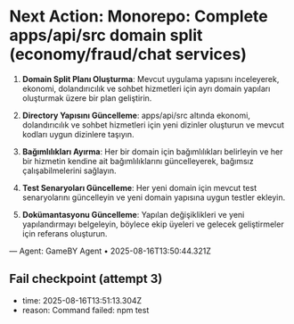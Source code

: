 # Next Action: Monorepo: Complete apps/api/src domain split (economy/fraud/chat services)

1. **Domain Split Planı Oluşturma**: Mevcut uygulama yapısını inceleyerek, ekonomi, dolandırıcılık ve sohbet hizmetleri için ayrı domain yapıları oluşturmak üzere bir plan geliştirin.

2. **Directory Yapısını Güncelleme**: apps/api/src altında ekonomi, dolandırıcılık ve sohbet hizmetleri için yeni dizinler oluşturun ve mevcut kodları uygun dizinlere taşıyın.

3. **Bağımlılıkları Ayırma**: Her bir domain için bağımlılıkları belirleyin ve her bir hizmetin kendine ait bağımlılıklarını güncelleyerek, bağımsız çalışabilmelerini sağlayın.

4. **Test Senaryoları Güncelleme**: Her yeni domain için mevcut test senaryolarını güncelleyin ve yeni domain yapısına uygun testler ekleyin.

5. **Dokümantasyonu Güncelleme**: Yapılan değişiklikleri ve yeni yapılandırmayı belgeleyin, böylece ekip üyeleri ve gelecek geliştirmeler için referans oluşturun.

— Agent: GameBY Agent • 2025-08-16T13:50:44.321Z


## Fail checkpoint (attempt 3)
- time: 2025-08-16T13:51:13.304Z
- reason: Command failed: npm test
